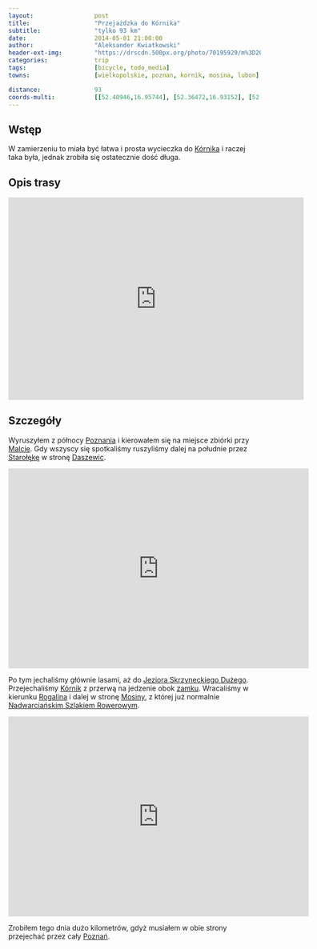 ```yaml
---
layout:                 post
title:                  "Przejażdzka do Kórnika"
subtitle:               "tylko 93 km"
date:                   2014-05-01 21:00:00
author:                 "Aleksander Kwiatkowski"
header-ext-img:         "https://drscdn.500px.org/photo/70195929/m%3D2048/fc4e0a58e418db923d890481d6570b18"
categories:             trip
tags:                   [bicycle, todo_media]
towns:                  [wielkopolskie, poznan, kornik, mosina, lubon]

distance:               93
coords-multi:           [[52.40946,16.95744], [52.36472,16.93152], [52.35193,16.94233], [52.31889,16.93203], [52.28708,16.99469], [52.26082,16.99589], [52.26334,17.05271], [52.25231,17.07400], [52.22877,17.09237], [52.20857,17.02199], [52.20994,16.99023], [52.25630,16.88483], [52.25546,16.87230], [52.29496,16.87367], [52.38222,16.93341]]
---
```


[wiki-kornik]:           https://pl.wikipedia.org/wiki/K%C3%B3rnik
[wiki-poznan]:           https://pl.wikipedia.org/wiki/Pozna%C5%84
[wiki-malta]:            https://pl.wikipedia.org/wiki/Jezioro_Malta%C5%84skie
[wiki-staroleka]:        https://pl.wikipedia.org/wiki/Staro%C5%82%C4%99ka
[wiki-daszewice]:        https://pl.wikipedia.org/wiki/Daszewice_(gmina_K%C3%B3rnik)
[wiki-j-skrzyneckie]:    https://pl.wikipedia.org/wiki/Skrzynki_Du%C5%BCe_(jezioro_w_woj._wielkopolskim)
[wiki-kornik-zamek]:     https://pl.wikipedia.org/wiki/Zamek_w_K%C3%B3rniku
[wiki-rogalin]:          https://pl.wikipedia.org/wiki/Rogalin
[wiki-nadwiarcianski]:   https://pl.wikipedia.org/wiki/Nadwarcia%C5%84ski_Szlak_Rowerowy
[wiki-mosina]:           https://pl.wikipedia.org/wiki/Mosina

[vimeo-1]:               https://vimeo.com/95793927
[vimeo-2]:               https://vimeo.com/96701936

Wstęp
-----

W zamierzeniu to miała być łatwa i prosta wycieczka do [Kórnika][wiki-kornik] i
raczej taka była, jednak zrobiła się ostatecznie dość długa.

Opis trasy
----------

<iframe height='405' width='590' frameborder='0' allowtransparency='true' scrolling='no' src='https://www.strava.com/activities/137168469/embed/c8845a53bcf71822d374f4f23cdfe2f1e20fd5ca'></iframe>

Szczegóły
---------

Wyruszyłem z północy [Poznania][wiki-poznan] i kierowałem się na miejsce zbiórki
przy [Malcie][wiki-malta]. Gdy wszyscy się spotkaliśmy ruszyliśmy dalej na południe
przez [Starołękę][wiki-staroleka] w stronę [Daszewic][wiki-daszewice].

<div class="vimeo"><iframe src='http://player.vimeo.com/video/95793927' width="600" height="400" frameborder="0" webkitAllowFullScreen mozallowfullscreen allowFullScreen> </iframe></div>

Po tym jechaliśmy głównie lasami, aż do [Jeziora Skrzyneckiego Dużego][wiki-j-skrzyneckie].
Przejechaliśmy [Kórnik][wiki-kornik] z przerwą na jedzenie obok [zamku][wiki-kornik-zamek].
Wracaliśmy w kierunku [Rogalina][wiki-rogalin] i dalej w stronę [Mosiny][wiki-mosina], z
której już normalnie [Nadwarciańskim Szlakiem Rowerowym][wiki-nadwiarcianski].

<div class="vimeo"><iframe src='http://player.vimeo.com/video/96701936' width="600" height="400" frameborder="0" webkitAllowFullScreen mozallowfullscreen allowFullScreen> </iframe></div>

Zrobiłem tego dnia dużo kilometrów, gdyż musiałem w obie strony przejechać przez cały
[Poznań][wiki-poznan].
